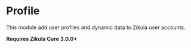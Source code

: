 Profile
=======

This module add user profiles and dynamic data to Zikula user accounts.

**Requires Zikula Core 3.0.0+**
